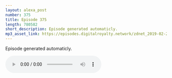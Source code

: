 ```yaml
---
layout: alexa_post
number: 375
title: Episode 375
length: 780582
short_description: Episode generated automaticly.
mp3_asset_link: https://episodes.digitalroyalty.network/zdnet_2019-02-26_01-00-04.mp3
---
```


Episode generated automaticly.

<audio controls>
    <source src="{{ page.mp3_asset_link }}" type="audio/mpeg">
</audio>